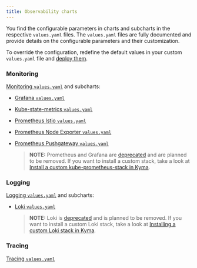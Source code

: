 ```yaml
---
title: Observability charts
---
```


You find the configurable parameters in charts and subcharts in the respective `values.yaml` files. The `values.yaml` files are fully documented and provide details on the configurable parameters and their customization.

To override the configuration, redefine the default values in your custom `values.yaml` file and [deploy them](../../04-operation-guides/operations/03-change-kyma-config-values.md).

### Monitoring

[Monitoring `values.yaml`](https://github.com/kyma-project/kyma/blob/main/resources/monitoring/values.yaml) and subcharts:

- [Grafana `values.yaml`](https://github.com/kyma-project/kyma/blob/main/resources/monitoring/charts/grafana/values.yaml)
- [Kube-state-metrics `values.yaml`](https://github.com/kyma-project/kyma/blob/main/resources/monitoring/charts/kube-state-metrics/values.yaml)
- [Prometheus Istio `values.yaml`](https://github.com/kyma-project/kyma/blob/main/resources/monitoring/charts/prometheus-istio/values.yaml)
- [Prometheus Node Exporter `values.yaml`](https://github.com/kyma-project/kyma/blob/main/resources/monitoring/charts/prometheus-node-exporter/values.yaml)
- [Prometheus Pushgateway `values.yaml`](https://github.com/kyma-project/kyma/blob/main/resources/monitoring/charts/prometheus-pushgateway/values.yaml)

    > **NOTE:** Prometheus and Grafana are [deprecated](https://kyma-project.io/blog/2022/12/9/monitoring-deprecation) and are planned to be removed. If you want to install a custom stack, take a look at [Install a custom kube-prometheus-stack in Kyma](https://github.com/kyma-project/examples/tree/main/prometheus).

### Logging

[Logging `values.yaml`](https://github.com/kyma-project/kyma/blob/main/resources/logging/values.yaml) and subcharts:

- [Loki `values.yaml`](https://github.com/kyma-project/kyma/blob/main/resources/logging/charts/loki/values.yaml)

    > **NOTE:** Loki is [deprecated](https://kyma-project.io/blog/2022/11/2/loki-deprecation/) and is planned to be removed. If you want to install a custom Loki stack, take a look at [Installing a custom Loki stack in Kyma](https://github.com/kyma-project/examples/tree/main/loki).

### Tracing

[Tracing `values.yaml`](https://github.com/kyma-project/kyma/blob/main/resources/tracing/values.yaml)

